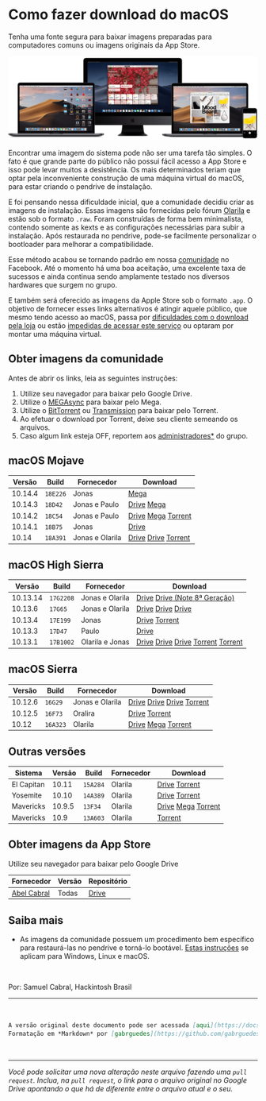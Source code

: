 # Como fazer download do macOS

Tenha uma fonte segura para baixar imagens preparadas para computadores comuns ou imagens originais da App Store.

![macOS](media/macOS.png)

Encontrar uma imagem do sistema pode não ser uma tarefa tão simples. O fato é que grande parte do público não possui fácil acesso a App Store e isso pode levar muitos a desistência. Os mais determinados teriam que optar pela inconveniente construção de uma máquina virtual do macOS, para estar criando o pendrive de instalação.

E foi pensando nessa dificuldade inicial, que a comunidade decidiu criar as imagens de instalação. Essas imagens são fornecidas pelo fórum [Olarila](http://olarila.com/forum/) e estão sob o formato `.raw`. Foram construídas de forma bem minimalista, contendo somente as kexts e as configurações necessárias para subir a instalação. Após restaurada no pendrive, pode-se facilmente personalizar o bootloader para melhorar a compatibilidade.

Esse método acabou se tornando padrão em nossa [comunidade](https://www.facebook.com/groups/hackintoshbrazil/) no Facebook. Até o momento há uma boa aceitação, uma excelente taxa de sucessos e ainda continua sendo amplamente testado nos diversos hardwares que surgem no grupo.

E também será oferecido as imagens da Apple Store sob o formato `.app`. O objetivo de fornecer esses links alternativos é atingir aquele público, que mesmo tendo acesso ao macOS, passa por [dificuldades com o download pela loja](https://support.apple.com/pt-br/HT203421) ou estão [impedidas de acessar este serviço](https://support.apple.com/pt-br/HT201400) ou optaram por montar uma máquina virtual.

## Obter imagens da comunidade

Antes de abrir os links, leia as seguintes instruções:

1. Utilize seu navegador para baixar pelo Google Drive.
2. Utilize o [MEGAsync](https://mega.nz/sync) para baixar pelo Mega.
3. Utilize o [BitTorrent](http://www.bittorrent.com/lang/pt_br/downloads) ou [Transmission](https://transmissionbt.com/download/) para baixar pelo Torrent.
4. Ao efetuar o download por Torrent, deixe seu cliente semeando os arquivos.
5. Caso algum link esteja OFF, reportem aos [administradores](https://www.facebook.com/groups/hackintoshbrazil/members/)[*](##Disclaimer) do grupo.

## macOS Mojave

|Versão|Build|Fornecedor|Download
|---|---|---|---
|10.14.4|`18E226`|Jonas| [Mega](https://mega.nz/?fbclid=IwAR0yZiCJzoxpf2Bibby9TcCfmTgrtQRRNb_3z6adoZ5_CeRNlxTX40P2Ql8#!ZRUFwYxb!4WfqB-RouFoERTAFmmgxhXDqD_y-TVM1rC8T-I7SK0g)
|10.14.3|`18D42`|Jonas e Paulo | [Drive](https://drive.google.com/file/d/1UeWvGMqXHgftNAz7lCjaEJNWbQZTpjOt/view?fbclid=IwAR2f2a45FvytId8rHYamlzDqUM-qdbNBSw0fU9yyt21bdo6rkG9sRw7MlIo)   [Mega](https://mega.nz/?fbclid=IwAR3-k5v4Fc_8lMjtpcJIhXCmbiFP-wN9fSjkiyr-9gi1E-0RRDM6cCPHbR0#!ER1yVYpI!PZQqDmDujdW3tdfkbB26mnYh5sqxybH3KnSwgguhHCU)                                                    |
| 10.14.2 | `18C54`  | Jonas e Paulo | [Drive](https://drive.google.com/open?id=1hjExb5FJ3rHxW0yh5TWVao32Ijbn1vBy)   [Mega](https://mega.nz/?fbclid=IwAR38IxPRmJQPxRCsGobPLpkBXhCDQt5db2bbGe9j3TzYS2EEeGLRV89MitQ#!GngVRY7Q!fYmaSn4PKrQN11cpMmq9fSe1TcPFI4Ge8usuqGyBF6M)   [Torrent](https://www.facebook.com/download/572399663207126/Mojave%2010.14.2%2018C54.img.torrent?hash=AcqN9sW8gR7QDMaP) |
| 10.14.1 | `18B75`  | Jonas         | [Drive](https://drive.google.com/file/d/1pelh4kBI6-ZkiVz3Dn2-eJJCknIELm8N/view?fbclid=IwAR03f51K-nXAl1ai6oe7FkwegsVH0BLusBD_1p3iHta_HzawrG5h6zVP8O8)                                                                                                                                                                                                        |
| 10.14   | `18A391` | Jonas e Olarila| [Drive](https://drive.google.com/file/d/1XoJS2x86JJ9VuOMcVJvLWsFTt27xzGAF/view?usp=sharing)   [Drive](https://drive.google.com/file/d/1zNNpnMpKofziHiAX9Xb2RhFa6lXYhps_/view)   [Torrent](https://drive.google.com/file/d/1o1jRMUitVUJ-fJKFMzmde3MtTRziiHhA/view?usp=sharing)        

## macOS High Sierra

|Versão|Build|Fornecedor|Download
|---|---|---|---|
|10.13.14|`17G2208`|Jonas e Olarila|[Drive](https://drive.google.com/file/d/1Fbeeeh77RSHF5-Ce9VV6ooH-j_wyHhnj/view) [Drive (Note 8ª Geração)](https://drive.google.com/file/d/1oAGgD6wG-9LEkN3ryfbLYaNnEgO0rNyU/view)
|10.13.6|`17G65`|Jonas e Olarila|[Drive](https://drive.google.com/open?id=1qZ8mVhoPCbGHpE2GQlFNGYdWne8VENGZ) [Drive](https://drive.google.com/file/d/1HthkNOl3Bam-faHbdcgaPG70uvFE1PmC/view) [Drive](https://drive.google.com/file/d/1UVYIZRh9AYlLdEofdwNOwJbGH-OFcvZG/view?fbclid=IwAR1zAOpv4Pd1wtPuq7mpmCT-DUm_8Bn9s2-frNE5CrAAwsWEauKDad_wzqs)
10.13.4|`17E199`|Jonas|[Drive](https://drive.google.com/open?id=1CTCaTDeEfFhrquU2x9YQdgHIL_b647bL) [Torrent](https://drive.google.com/file/d/1ZJ-qUQv3nvJq8EmTW5oUKClTV9rDcL0o/view?usp=sharing)
|10.13.3|`17D47`|Paulo|[Drive](https://drive.google.com/file/d/1ZJ-qUQv3nvJq8EmTW5oUKClTV9rDcL0o/view?usp=sharing)
10.13.1|`17B1002`|Olarila e Jonas|[Drive](https://drive.google.com/open?id=1-HhwAiT9HlBQMWKaKjv6u_7DdDH7-IRT) [Drive](https://drive.google.com/drive/folders/1spPgTwMIJADX_-9C8-lvWniKCqxym2Hk) [Drive](https://drive.google.com/file/d/1nvTJ7veFmq9p1huvLuYsLB7lTb5KoKhM/view?usp=sharing) [Torrent](https://drive.google.com/file/d/1xOR-_0TiQhVfwwzzmDx208PxcKk7AdMj/view?usp=sharing) [Torrent](https://drive.google.com/file/d/1IMHXNg1g1eLRj-2Pu57iMxY9M1HEJD8H/view?usp=sharing)

## macOS Sierra

Versão|Build|Fornecedor|Download
---|---|---|---
10.12.6|`16G29`|Jonas e Olarila|[Drive](https://drive.google.com/open?id=1FflO_hriYocAGEi1Pdsj1CXHjdbgdN3J) [Drive](https://drive.google.com/open?id=1MtWBGn1dPcbmiL-7orpzFR7y4SyuONql) [Drive](https://drive.google.com/file/d/1FO3j3TL-8LhApjEqGTHFl76WxZhABSxy/view?usp=sharing) [Torrent](https://drive.google.com/file/d/16W3pMj_DYsMNp4UeWGK1xQaHrg0QHBGn/view?usp=sharing)
10.12.5|`16F73`|Oralira|[Drive](https://drive.google.com/file/d/1uBB09hATmXtKrxoc7fIYWM2tgjCW8g3s/view) [Torrent](https://drive.google.com/file/d/1KtgcFer_DPIBpdR6YuWJ9slDIjdRgWg0/view?usp=sharing)
10.12|`16A323`|Olarila|[Drive](https://drive.google.com/file/d/0B9OmGSxC5q4tbFpLMmpyanJuck0/view) [Mega](https://mega.nz/#!1lhkEDIK!Vqv5ZSRlmY3OzXGXzhzbXz-kGwG6XwRuTCRgLZQixEU) [Torrent](https://drive.google.com/file/d/1Flust0EsSiRAi5JHPxuLiV4qyCMQU5_L/view?usp=sharing)

## Outras versões

Sistema|Versão|Build|Fornecedor|Download
---|---|---|---|---
El Capitan|10.11|`15A284`|Olarila|[Drive](https://drive.google.com/file/d/1xoRr1CFsR9kU5rR7Wr4o-q2hE-dT77Zf/view?usp=sharing) [Torrent](https://drive.google.com/file/d/1bJzv4f-hzdkF3Oeltpou0PTP-iD2ay8M/view?usp=sharing)
Yosemite|10.10|`14A389`|Olarila|[Drive](https://drive.google.com/file/d/14w53IW1E2vdDt2CA2yKieVjkbyFNq4cd/view?usp=sharing) [Torrent](https://drive.google.com/file/d/1kUTZ16E-XkDznNMi598uqVryZbPDmUeP/view?usp=sharing)
Mavericks|10.9.5|`13F34`|Olarila|[Drive](https://drive.google.com/file/d/1mb_0m3o9c8x57rk94MJD-nPcYoY2z0Ez/view) [Mega](https://mega.nz/#!mYFy2SBb!XLqhyzc6OXxlu5fh8drNHTWng8bb3P8ajwDMIEs4ADE) [Torrent](https://drive.google.com/file/d/19UjpSD1hUd--f1U3hH7FvXBXZD1sNNms/view?usp=sharing)
Mavericks|10.9|`13A603`|Olarila|[Torrent](https://drive.google.com/file/d/1xiypTVFm5ggmseyhqB5cMbTmuxCZdrv5/view?usp=sharing)

## Obter imagens da App Store
Utilize seu navegador para baixar pelo Google Drive

Fornecedor|Versão|Repositório
-|-|-
[Abel Cabral](https://www.facebook.com/groups/hackintoshbrazil/permalink/522695587927171/)|Todas|[Drive](https://drive.google.com/drive/folders/0Bxa2HPlXy57CR1YwbUNmejRwaTQ)

## Saiba mais

- As imagens da comunidade possuem um procedimento bem específico para restaurá-las no pendrive e torná-lo bootável. [Estas instruções](https://docs.google.com/document/d/11T5r92ImtFuJhtHNPobkVFlXw1buL85iJXGYTIvVEfI/edit) se aplicam para Windows, Linux e macOS.

<BR/>

Por: Samuel Cabral, Hackintosh Brasil


---

<br/>

```md
A versão original deste documento pode ser acessada [aqui](https://docs.google.com/document/d/1pC0dHPvSBv_GQIKBxiO0Jc2aq30EzmmbWfUsqkES5Bw).
Formatação em *Markdown* por [gabrguedes](https://github.com/gabrguedes).
```

<br/>

---

*Você pode solicitar uma nova alteração neste arquivo fazendo uma `pull request`. Inclua, na `pull request`, o link para o arquivo original no Google Drive apontando o que há de diferente entre o arquivo atual e o seu.*